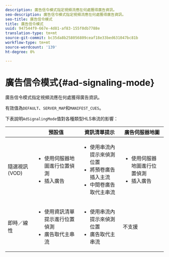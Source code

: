 ```yaml
---
description: 廣告信令模式指定視頻流應在何處獲得廣告資訊。
seo-description: 廣告信令模式指定視頻流應在何處獲得廣告資訊。
seo-title: 廣告信令模式
title: 廣告信令模式
uuid: 947544f9-667e-4d81-af83-155f0db7788e
translation-type: tm+mt
source-git-commit: bc35da8b258056809ceaf18e33bed631047bc81b
workflow-type: tm+mt
source-wordcount: '139'
ht-degree: 0%

---
```



# 廣告信令模式{#ad-signaling-mode}

廣告信令模式指定視頻流應在何處獲得廣告資訊。

有效值為`DEFAULT`、`SERVER_MAP`和`MANIFEST_CUES`。

下表說明`AdSignalingMode`值對各種類型HLS串流的影響：

<table frame="all" colsep="1" rowsep="1" id="table_AdSignalingMode"> 
 <thead> 
  <tr rowsep="1"> 
   <th colname="1" class="entry"> </th> 
   <th colname="2" class="entry"> <b>預設值  </b></th> 
   <th colname="3" class="entry"><b> 資訊清單提示</b> </th> 
   <th colname="4" class="entry"> <b>廣告伺服器地圖  </b></th> 
  </tr> 
 </thead>
 <tbody> 
  <tr rowsep="1"> 
   <td colname="1"> 隨選視訊(VOD) </td> 
   <td colname="2"> 
    <ul id="ul_E79DA79107364D0D8B46A1859CA75B5C"> 
     <li id="li_B259ED87743F463095071F58DC840E39"> 使用伺服器地圖進行位置偵測 </li> 
     <li id="li_8957E4151466467BA6C954E5010E34EA"> 插入廣告 </li> 
    </ul> </td> 
   <td colname="3"> 
    <ul id="ul_D462C76717D94DE09915BDF6E9B3FB68"> 
     <li id="li_FB46108F4AD9457D99D2618ABEF7DBD1"> 使用串流內提示來偵測位置 </li> 
     <li id="li_C3F7FBB98F524CEF97D17318C292E9EA"> 將預卷廣告插入主流 </li> 
     <li id="li_A56E1545F84840DFA6D065DA60E98C31"> 中間卷廣告取代主串流 </li> 
    </ul> </td> 
   <td colname="4"> 
    <ul id="ul_F10192B1B6F745CBB0D4C1A6D52A57B4"> 
     <li id="li_2ADACF71FA5F4A08A00A3399F5593420"> 使用伺服器地圖進行位置偵測 </li> 
     <li id="li_1201085B9C554A4BBD471E7EB2E363AC"> 插入廣告 </li> 
    </ul> </td> 
  </tr> 
  <tr rowsep="0"> 
   <td colname="1"> 即時／線性 </td> 
   <td colname="2"> 
    <ul id="ul_82AAC9EE056F49E999F809536A96C2F8"> 
     <li id="li_73BAD2BAA95F4592808B77F8DA436237"> 使用資訊清單提示進行位置偵測 </li> 
     <li id="li_A97B6F61078D4149A984B2412021E103"> 廣告取代主串流 </li> 
    </ul> </td> 
   <td colname="3"> 
    <ul id="ul_CAED2D4F46334D76AE025482881BF843"> 
     <li id="li_A8023845A037482DBFDEF7EF247FECFD"> 使用串流內提示來偵測位置 </li> 
     <li id="li_62A3CDAD249344EB89043B2AE0F4D7FF"> 廣告取代主串流 </li> 
    </ul> </td> 
   <td colname="4"> 不支援 </td> 
  </tr> 
 </tbody> 
</table>
